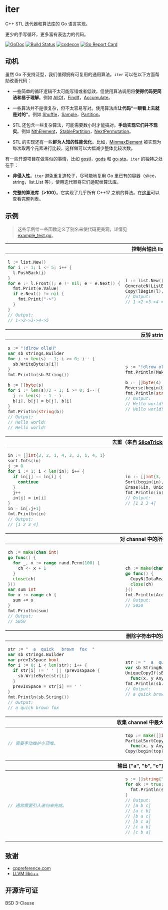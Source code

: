 # iter

C++ STL 迭代器和算法库的 Go 语言实现。

更少的手写循环，更多富有表达力的代码。

[![GoDoc](https://godoc.org/github.com/disksing/iter?status.svg)](https://godoc.org/github.com/disksing/iter)
[![Build Status](https://travis-ci.com/disksing/iter.svg?branch=master)](https://travis-ci.com/disksing/iter)
[![codecov](https://codecov.io/gh/disksing/iter/branch/master/graph/badge.svg)](https://codecov.io/gh/disksing/iter)
[![Go Report Card](https://goreportcard.com/badge/github.com/disksing/iter)](https://goreportcard.com/report/github.com/disksing/iter)

## 动机

虽然 Go 不支持泛型，我们值得拥有可复用的通用算法。`iter` 可以在以下方面帮助改善代码：

- 一些简单的循环逻辑不太可能写错或者低效，但使用算法调用将**使得代码更简洁和易于理解**。例如 [AllOf](https://godoc.org/github.com/disksing/iter#AllOf)，[FindIf](https://godoc.org/github.com/disksing/iter#FindIf)，[Accumulate](https://godoc.org/github.com/disksing/iter#Accumulate)。

- 一些算法并不是很复杂，但不太容易写对。使用算法库**让代码“一眼看上去就是对的”**。例如 [Shuffle](https://godoc.org/github.com/disksing/iter#Shuffle)，[Sample](https://godoc.org/github.com/disksing/iter#Sample)，[Partition](https://godoc.org/github.com/disksing/iter#Partition)。

- STL 还包含一些复杂算法，可能需要数小时才能搞对。**手动实现它们并不现实**。例如 [NthElement](https://godoc.org/github.com/disksing/iter#NthElement)，[StablePartition](https://godoc.org/github.com/disksing/iter#StablePartition)，[NextPermutation](https://godoc.org/github.com/disksing/iter#NextPermutation)。

- STL 的实现还有一些**鲜为人知的性能优化**。比如，[MinmaxElement](https://godoc.org/github.com/disksing/iter#MinmaxElement) 被实现为每次取两个元素进行比较，这样做可以大幅减少整体比较次数。

有一些开源项目在做类似的事情，比如 [gostl](https://github.com/liyue201/gostl)，[gods](https://github.com/emirpasic/gods) 和 [go-stp](https://github.com/itrabbit/go-stp)。`iter` 的独特之处在于：

- **非侵入性**。`iter` 避免重复造轮子，尽可能地复用 Go 里已有的容器（slice，string，list.List 等），使用迭代器将它们适配给算法库。

- **完整的算法库（>100）**。它实现了几乎所有 C++17 之前的算法。在[这里](https://godoc.org/github.com/disksing/iter)可以查看完整列表。

## 示例

> 这些示例给一些函数定义了别名来使代码更美观，详情见 [example_test.go](https://github.com/disksing/iter/blob/master/examples_test.go)。

<table>
<thead><tr><th colspan="2">控制台输出 list.List</th></tr></thead>
<tbody><td>

```go
l := list.New()
for i := 1; i <= 5; i++ {
  l.PushBack(i)
}
for e := l.Front(); e != nil; e = e.Next() {
  fmt.Print(e.Value)
  if e.Next() != nil {
    fmt.Print("->")
  }
}
// Output:
// 1->2->3->4->5
```

</td><td>

```go
l := list.New()
GenerateN(ListBackInserter(l), 5, IotaGenerator(1))
Copy(lBegin(l), lEnd(l), IOWriter(os.Stdout, "->"))
// Output:
// 1->2->3->4->5
```

</td></tr></tbody>

<thead><tr><th colspan="2">反转 string</th></tr></thead>
<tbody><tr><td>

```go
s := "!dlrow olleH"
var sb strings.Builder
for i := len(s) - 1; i >= 0; i-- {
  sb.WriteByte(s[i])
}
fmt.Println(sb.String())

b := []byte(s)
for i := len(s)/2 - 1; i >= 0; i-- {
  j := len(s) - 1 - i
  b[i], b[j] = b[j], b[i]
}
fmt.Println(string(b))
// Output:
// Hello world!
// Hello world!
```

</td><td>

```go
s := "!dlrow olleH"
fmt.Println(MakeString(StringRBegin(s), StringREnd(s)))

b := []byte(s)
Reverse(begin(b), end(b))
fmt.Println(string(b))
// Output:
// Hello world!
// Hello world!
```

</td></tr></tbody>

<thead><tr><th colspan="2">去重（来自 <a href="https://github.com/golang/go/wiki/SliceTricks#in-place-deduplicate-comparable">SliceTricks</a>，略微调整）</th></tr></thead>
<tbody><tr><td>

```go
in := []int{3, 2, 1, 4, 3, 2, 1, 4, 1}
sort.Ints(in)
j := 0
for i := 1; i < len(in); i++ {
  if in[j] == in[i] {
    continue
  }
  j++
  in[j] = in[i]
}
in = in[:j+1]
fmt.Println(in)
// Output:
// [1 2 3 4]
```

</td><td>

```go
in := []int{3, 2, 1, 4, 3, 2, 1, 4, 1}
Sort(begin(in), end(in))
Erase(&in, Unique(begin(in), end(in)))
fmt.Println(in)
// Output:
// [1 2 3 4]
```

</td></tr></tbody>

<thead><tr><th colspan="2">对 channel 中的所有整数求和</th></tr></thead>
<tbody><tr><td>

```go
ch := make(chan int)
go func() {
  for _, x := range rand.Perm(100) {
    ch <- x + 1
  }
  close(ch)
}()
var sum int
for x := range ch {
  sum += x
}
fmt.Println(sum)
// Output:
// 5050
```

</td><td>

```go
ch := make(chan int)
go func() {
  CopyN(IotaReader(1), 100, ChanWriter(ch))
  close(ch)
}()
fmt.Println(Accumulate(ChanReader(ch), ChanEOF, 0))
// Output:
// 5050
```

</td></tr></tbody>

<thead><tr><th colspan="2">删除字符串中的连续空格</th></tr></thead>
<tbody><tr><td>

```go
str := "  a  quick   brown  fox  "
var sb strings.Builder
var prevIsSpace bool
for i := 0; i < len(str); i++ {
  if str[i] != ' ' || !prevIsSpace {
    sb.WriteByte(str[i])
  }
  prevIsSpace = str[i] == ' '
}
fmt.Println(sb.String())
// Output:
// a quick brown fox
```

</td><td>

```go
str := "  a  quick   brown  fox  "
var sb StringBuilderInserter
UniqueCopyIf(sBegin(str), sEnd(str), &sb,
  func(x, y Any) bool { return x.(byte) == ' ' && y.(byte) == ' ' })
fmt.Println(sb.String())
// Output:
// a quick brown fox
```

</td></tr></tbody>

<thead><tr><th colspan="2">收集 channel 中最大的 N 个整数</th></tr></thead>
<tbody><tr><td>

```go
// 需要手动维护小顶堆。
```

</td><td>

```go
top := make([]int, 5)
PartialSortCopyBy(ChanReader(ch), ChanEOF, begin(top), end(top),
  func(x, y Any) bool { return x.(int) > y.(int) })
Copy(begin(top), end(top), IOWriter(os.Stdout, ", "))
```

</td></tr></tbody>

<thead><tr><th colspan="2">输出 ["a", "b", "c"] 的所有排列</th></tr></thead>
<tbody><tr><td>

```go
// 通常需要引入递归来完成。
```

</td><td>

```go
s := []string{"a", "b", "c"}
for ok := true; ok; ok = NextPermutation(begin(s), end(s)) {
  fmt.Println(s)
}
// Output:
// [a b c]
// [a c b]
// [b a c]
// [b c a]
// [c a b]
// [c b a]
```

</td></tr></tbody>
</table>

## 致谢

- [cppreference.com](https://en.cppreference.com/)
- [LLVM libc++](https://libcxx.llvm.org/)

## 开源许可证

BSD 3-Clause
